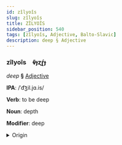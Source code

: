 ```yaml
---
id: zîlyoîs
slug: zîlyoîs
title: ZÎLYOÎS
sidebar_position: 540
tags: [zîlyoîs, Adjective, Balto-Slavic]
description: deep § Adjective
---
```


### zîlyoîs&emsp;<span kind="abugida">ⱴ͊ɟɀɽ́ɟ</span>

*deep* **§** [Adjective](../../tags/Adjective)

**IPA**: /ˈd͡ʒil.jɑ.is/

**Verb**: to be deep

**Noun**: depth

**Modifier**: deep

<details>
    <summary>Origin</summary>
    Latvian dziļais [d̪͡z̪iʎɑis̪]<br/>
    <em>Balto-Slavic Language Family</em>
</details>
